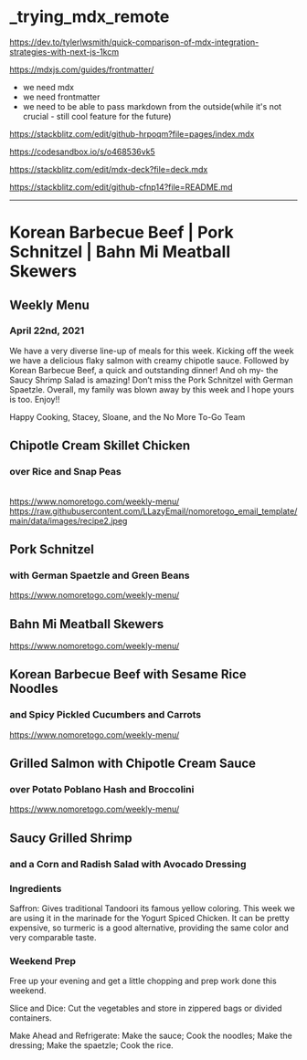 # _trying_mdx_remote



https://dev.to/tylerlwsmith/quick-comparison-of-mdx-integration-strategies-with-next-js-1kcm


https://mdxjs.com/guides/frontmatter/


- we need mdx
- we need frontmatter
- we need to be able to pass markdown from the outside(while it's not crucial - still cool feature for the future)



https://stackblitz.com/edit/github-hrpoqm?file=pages/index.mdx





https://codesandbox.io/s/o468536vk5


https://stackblitz.com/edit/mdx-deck?file=deck.mdx


https://stackblitz.com/edit/github-cfnp14?file=README.md


---


# Korean Barbecue Beef | Pork Schnitzel | Bahn Mi Meatball Skewers


## Weekly Menu
### April 22nd, 2021

We have a very diverse line-up of meals for this week. Kicking off the week we have a delicious flaky salmon with creamy chipotle sauce. Followed by Korean Barbecue Beef, a quick and outstanding dinner! And oh my- the Saucy Shrimp Salad is amazing! Don’t miss the Pork Schnitzel with German Spaetzle. Overall, my family was blown away by this week and I hope yours is too. Enjoy!!

Happy Cooking, 
Stacey, Sloane, and the No More To-Go Team



[](https://www.nomoretogo.com/weekly-menu/)

[](https://raw.githubusercontent.com/LLazyEmail/nomoretogo_email_template/main/data/images/recipe1.jpeg)
      
## Chipotle Cream Skillet Chicken
### over Rice and Snap Peas
      

[]()  
[]()
https://www.nomoretogo.com/weekly-menu/
https://raw.githubusercontent.com/LLazyEmail/nomoretogo_email_template/main/data/images/recipe2.jpeg
      
## Pork Schnitzel
### with German Spaetzle and Green Beans

[]()
[](    https://raw.githubusercontent.com/LLazyEmail/nomoretogo_email_template/main/data/images/recipe3.jpeg)
https://www.nomoretogo.com/weekly-menu/


## Bahn Mi Meatball Skewers
   
    
[]()
[](https://raw.githubusercontent.com/LLazyEmail/nomoretogo_email_template/main/data/images/recipe4.jpeg)

https://www.nomoretogo.com/weekly-menu/
  
      
## Korean Barbecue Beef with Sesame Rice Noodles
### and Spicy Pickled Cucumbers and Carrots
    
[]()
[](https://raw.githubusercontent.com/LLazyEmail/nomoretogo_email_template/main/data/images/recipe5.jpeg)

https://www.nomoretogo.com/weekly-menu/
     
      
## Grilled Salmon with Chipotle Cream Sauce
### over Potato Poblano Hash and Broccolini

[]()
[](https://raw.githubusercontent.com/LLazyEmail/nomoretogo_email_template/main/data/images/recipe6.jpeg)


https://www.nomoretogo.com/weekly-menu/
      
      
## Saucy Grilled Shrimp      
### and a Corn and Radish Salad with Avocado Dressing

    


### Ingredients

Saffron: Gives traditional Tandoori its famous yellow coloring. This week we are using it in the marinade for the Yogurt Spiced Chicken. It can be pretty expensive, so turmeric is a good alternative, providing the same color and very comparable taste.

### Weekend Prep

Free up your evening and get a little chopping and prep work done this weekend.

Slice and Dice: Cut the vegetables and store in zippered bags or divided containers.

Make Ahead and Refrigerate: Make the sauce; Cook the noodles; Make the dressing; Make the spaetzle; Cook the rice.
